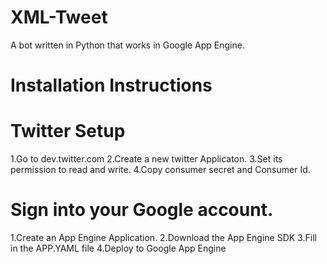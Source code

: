 XML-Tweet
=========

A bot written in Python that works in Google App Engine.


Installation Instructions
==========================

Twitter Setup 
===============
1.Go to dev.twitter.com
2.Create a new twitter Applicaton.
3.Set its permission to read and write.
4.Copy consumer secret and Consumer Id.




Sign into your Google account.
===============================
1.Create an App Engine Application.
2.Download the App Engine SDK
3.Fill in the APP.YAML file
4.Deploy to Google App Engine


